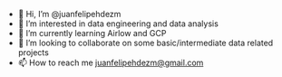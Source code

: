 - 👋 Hi, I’m @juanfelipehdezm
- 👀 I’m interested in data engineering and data analysis
- 🌱 I’m currently learning Airlow and GCP
- 💞️ I’m looking to collaborate on some basic/intermediate data related projects
- 📫 How to reach me juanfelipehdezm@gmail.com

<!---
juanfelipehdezm/juanfelipehdezm is a ✨ special ✨ repository because its `README.md` (this file) appears on your GitHub profile.
You can click the Preview link to take a look at your changes.
--->
